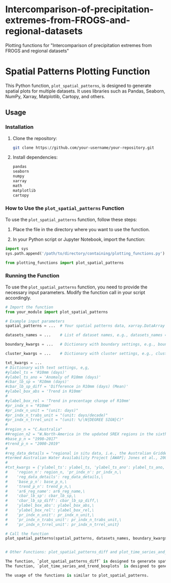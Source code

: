 # Intercomparison-of-precipitation-extremes-from-FROGS-and-regional-datasets
Plotting functions for "Intercomparison of precipitation extremes from FROGS and regional datasets"


# Spatial Patterns Plotting Function

This Python function, `plot_spatial_patterns`, is designed to generate spatial plots for multiple datasets. It uses libraries such as Pandas, Seaborn, NumPy, Xarray, Matplotlib, Cartopy, and others.

## Usage

### Installation

1. Clone the repository:

    ```bash
    git clone https://github.com/your-username/your-repository.git
    ```

2. Install dependencies:

    ```bash
    pandas
    seaborn
    numpy
    xarray
    math
    matplotlib
    cartopy
    ```

### How to Use the `plot_spatial_patterns` Function

To use the `plot_spatial_patterns` function, follow these steps:

1. Place the file in the directory where you want to use the function.

2. In your Python script or Jupyter Notebook, import the function:

```python
import sys
sys.path.append('/path/to/directory/containing/plotting_functions.py')

from plotting_functions import plot_spatial_patterns
```

### Running the Function

To use the `plot_spatial_patterns` function, you need to provide the necessary input parameters. Modify the function call in your script accordingly.

```python
# Import the function
from your_module import plot_spatial_patterns

# Example input parameters
spatial_patterns = ...  # Your spatial patterns data, xarray.DataArray object

datasets_names = ...    # List of dataset names, e.g., datasets_names = ["REGEN_LONG_V1-2019","GPCC_FDD_v2020","CPC_v1.0"]

boundary_kwargs = ...   # Dictionary with boundary settings, e.g., boundary_kwargs = {'lon_reg_min': 109.5, 'lon_reg_max': 155.5, 'lat_reg_min': -45.5, 'lat_reg_max': -9.5}

cluster_kwargs = ...    # Dictionary with cluster settings, e.g., cluster_kwargs = {'num_insitu': 3, 'num_sat': 6, 'num_reanal': 4, 'num_reg': 1}

txt_kwargs = ...
# Dictionary with text settings, e,g,
#ylabel_ts = 'R10mm (days)'
#ylabel_ts_ano = 'Anomaly of R10mm (days)'
#cbar_lb_sp = 'R10mm (days)'
#cbar_lb_sp_diff = 'Difference in R10mm (days) (Mean)'
#ylabel_box_abs = 'Trend in R10mm'
#
#ylabel_box_rel = 'Trend in precentage change of R10mm' 
#pr_indx_n = "R10mm"
#pr_indx_n_unit = "(unit: days)"
#pr_indx_n_trabs_unit = "(unit: days/decade)"
#pr_indx_n_trrel_unit = "(unit: %/\N{DEGREE SIGN}C)"
#
#region_n = "C.Australia"
##region_n2 = "W.North-America in the updated SREX regions in the sixth IPCC assessment report (AR6)"
#base_p_n = "1998–2017"
#trend_p_n = "2000-2019"
#
#reg_data_details = "regional in situ data, i.e., the Australian Gridded Climate Data (AGCD, previously \
#termed Australian Water Availability Project [AWAP]; Jones et al., 2009)"
#
#txt_kwargs = {'ylabel_ts': ylabel_ts, 'ylabel_ts_ano': ylabel_ts_ano, \
#    'region_n': region_n, 'pr_indx_n': pr_indx_n,\
#    'reg_data_details': reg_data_details,\
#    'base_p_n': base_p_n,\
#    'trend_p_n': trend_p_n,\
#    'ar6_reg_name': ar6_reg_name,\
#    'cbar_lb_sp': cbar_lb_sp,\
#    'cbar_lb_sp_diff': cbar_lb_sp_diff,\
#    'ylabel_box_abs': ylabel_box_abs,\
#    'ylabel_box_rel': ylabel_box_rel,\
#    'pr_indx_n_unit': pr_indx_n_unit,\
#    'pr_indx_n_trabs_unit': pr_indx_n_trabs_unit,\
#    'pr_indx_n_trrel_unit': pr_indx_n_trrel_unit}

# Call the function
plot_spatial_patterns(spatial_patterns, datasets_names, boundary_kwargs, cluster_kwargs, txt_kwargs)


# Other Functions: plot_spatial_patterns_diff and plot_time_series_and_trend_boxplots

The function, `plot_spatial_patterns_diff` is designed to generate spatial plots for the differences between each dataset and the mean of multiple datasets. 
The function, `plot_time_series_and_trend_boxplots` is designed to generate the time series and the trends (relative to time and GMST respectively) for the datasets.

The usage of the functions is similar to plot_spatial_patterns.
